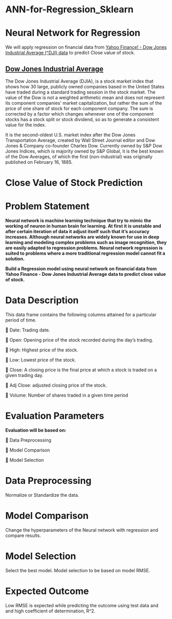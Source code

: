 # ANN-for-Regression_Sklearn

# Neural Network for Regression


We will apply regression on financial data from [Yahoo Finance! - Dow Jones Industrial Average (^DJI) data](https://in.finance.yahoo.com/quote/%5EDJI/history?period1=1282933800&period2=1535394600&interval=1d&filter=history&frequency=1d) to predict Close value of stock.

## [Dow Jones Industrial Average](https://en.wikipedia.org/wiki/Dow_Jones_Industrial_Average)

The Dow Jones Industrial Average (DJIA), is a stock market index that shows how 30 large, publicly owned companies based in the United States have traded during a standard trading session in the stock market. The value of the Dow is not a weighted arithmetic mean and does not represent its component companies' market capitalization, but rather the sum of the price of one share of stock for each component company. The sum is corrected by a factor which changes whenever one of the component stocks has a stock split or stock dividend, so as to generate a consistent value for the index.

It is the second-oldest U.S. market index after the Dow Jones Transportation Average, created by Wall Street Journal editor and Dow Jones & Company co-founder Charles Dow. Currently owned by S&P Dow Jones Indices, which is majority owned by S&P Global, it is the best known of the Dow Averages, of which the first (non-industrial) was originally published on February 16, 1885.



# Close Value of Stock Prediction

# Problem Statement
**Neural network is machine learning technique that try to mimic the working of neuron in human brain for learning. At first it is unstable and after certain iteration of data it adjust itself such that it’s accuracy increases. Although neural networks are widely known for use in deep learning and modeling complex problems such as image recognition, they are easily adapted to regression problems. Neural network regression is suited to problems where a more traditional regression model cannot fit a solution.**

**Build a Regression model using neural network on financial data from Yahoo Finance - Dow Jones Industrial Average data to predict close value of stock.**

# Data Description
This data frame contains the following columns attained for a particular period of time.

 Date: Trading date.

 Open: Opening price of the stock recorded during the day’s trading.

 High: Highest price of the stock.

 Low: Lowest price of the stock.

 Close: A closing price is the final price at which a stock is traded on a given trading
day.

 Adj Close: adjusted closing price of the stock.

 Volume: Number of shares traded in a given time period

# Evaluation Parameters

**Evaluation will be based on:**

 Data Preprocessing

 Model Comparison

 Model Selection

# Data Preprocessing

Normalize or Standardize the data.

# Model Comparison

Change the hyperparameters of the Neural network with regression and compare results.

# Model Selection

Select the best model. Model selection to be based on model RMSE.

# Expected Outcome
Low RMSE is expected while predicting the outcome using test data and and high coefficient of determination, R^2.
